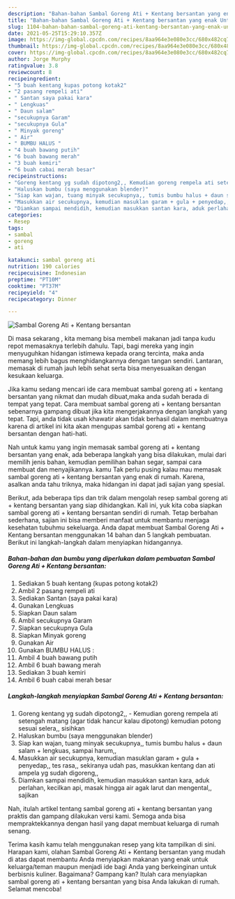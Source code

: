 ```yaml
---
description: "Bahan-bahan Sambal Goreng Ati + Kentang bersantan yang enak Untuk Jualan"
title: "Bahan-bahan Sambal Goreng Ati + Kentang bersantan yang enak Untuk Jualan"
slug: 1104-bahan-bahan-sambal-goreng-ati-kentang-bersantan-yang-enak-untuk-jualan
date: 2021-05-25T15:29:10.357Z
image: https://img-global.cpcdn.com/recipes/8aa964e3e080e3cc/680x482cq70/sambal-goreng-ati-kentang-bersantan-foto-resep-utama.jpg
thumbnail: https://img-global.cpcdn.com/recipes/8aa964e3e080e3cc/680x482cq70/sambal-goreng-ati-kentang-bersantan-foto-resep-utama.jpg
cover: https://img-global.cpcdn.com/recipes/8aa964e3e080e3cc/680x482cq70/sambal-goreng-ati-kentang-bersantan-foto-resep-utama.jpg
author: Jorge Murphy
ratingvalue: 3.8
reviewcount: 8
recipeingredient:
- "5 buah kentang kupas potong kotak2"
- "2 pasang rempeli ati"
- " Santan saya pakai kara"
- " Lengkuas"
- " Daun salam"
- "secukupnya Garam"
- "secukupnya Gula"
- " Minyak goreng"
- " Air"
- " BUMBU HALUS "
- "4 buah bawang putih"
- "6 buah bawang merah"
- "3 buah kemiri"
- "6 buah cabai merah besar"
recipeinstructions:
- "Goreng kentang yg sudah dipotong2,, Kemudian goreng rempela ati setengah matang (agar tidak hancur kalau dipotong) kemudian potong sesuai selera,, sisihkan"
- "Haluskan bumbu (saya menggunakan blender)"
- "Siap kan wajan, tuang minyak secukupnya,, tumis bumbu halus + daun salam + lengkuas, sampai harum,,"
- "Masukkan air secukupnya, kemudian masuklan garam + gula + penyedap,, tes rasa,, sekiranya udah pas, masukkan kentang dan ati ampela yg sudah digoreng,,"
- "Diamkan sampai mendidih, kemudian masukkan santan kara, aduk perlahan, kecilkan api, masak hingga air agak larut dan mengental,, sajikan"
categories:
- Resep
tags:
- sambal
- goreng
- ati

katakunci: sambal goreng ati 
nutrition: 190 calories
recipecuisine: Indonesian
preptime: "PT10M"
cooktime: "PT37M"
recipeyield: "4"
recipecategory: Dinner

---
```



![Sambal Goreng Ati + Kentang bersantan](https://img-global.cpcdn.com/recipes/8aa964e3e080e3cc/680x482cq70/sambal-goreng-ati-kentang-bersantan-foto-resep-utama.jpg)

Di masa  sekarang , kita memang bisa membeli makanan jadi tanpa kudu repot memasaknya terlebih dahulu. Tapi, bagi mereka yang ingin menyuguhkan hidangan istimewa kepada orang tercinta, maka anda memang lebih bagus menghidangkannya dengan tangan sendiri. Lantaran, memasak di rumah jauh lebih sehat serta bisa menyesuaikan dengan kesukaan keluarga.

Jika kamu sedang mencari ide cara membuat sambal goreng ati + kentang bersantan yang nikmat dan mudah dibuat,maka anda sudah berada di tempat yang tepat. Cara membuat sambal goreng ati + kentang bersantan  sebenarnya gampang dibuat jika kita mengerjakannya dengan langkah yang tepat. Tapi, anda tidak usah khawatir akan tidak berhasil dalam membuatnya 
karena di artikel ini kita akan mengupas sambal goreng ati + kentang bersantan dengan hati-hati.  



Nah untuk kamu yang ingin memasak sambal goreng ati + kentang bersantan yang enak, ada beberapa langkah yang bisa dilakukan, mulai dari memilih jenis bahan, kemudian pemilihan bahan segar, sampai cara membuat dan menyajikannya. kamu Tak perlu pusing kalau mau memasak sambal goreng ati + kentang bersantan yang enak di rumah. Karena, asalkan anda  tahu triknya, maka hidangan ini dapat jadi sajian yang spesial.

Berikut, ada beberapa tips dan trik dalam mengolah resep sambal goreng ati + kentang bersantan yang siap dihidangkan. Kali ini, yuk kita coba siapkan sambal goreng ati + kentang bersantan sendiri di rumah. Tetap berbahan sederhana, sajian ini bisa memberi manfaat untuk membantu menjaga kesehatan tubuhmu sekeluarga. Anda dapat membuat Sambal Goreng Ati + Kentang bersantan menggunakan 14 bahan dan 5 langkah pembuatan. Berikut ini langkah-langkah dalam menyiapkan hidangannya.

<!--inarticleads1-->

##### Bahan-bahan dan bumbu yang diperlukan dalam pembuatan Sambal Goreng Ati + Kentang bersantan:

1. Sediakan 5 buah kentang (kupas potong kotak2)
1. Ambil 2 pasang rempeli ati
1. Sediakan  Santan (saya pakai kara)
1. Gunakan  Lengkuas
1. Siapkan  Daun salam
1. Ambil secukupnya Garam
1. Siapkan secukupnya Gula
1. Siapkan  Minyak goreng
1. Gunakan  Air
1. Gunakan  BUMBU HALUS :
1. Ambil 4 buah bawang putih
1. Ambil 6 buah bawang merah
1. Sediakan 3 buah kemiri
1. Ambil 6 buah cabai merah besar




<!--inarticleads2-->

##### Langkah-langkah menyiapkan Sambal Goreng Ati + Kentang bersantan:

1. Goreng kentang yg sudah dipotong2,, - Kemudian goreng rempela ati setengah matang (agar tidak hancur kalau dipotong) kemudian potong sesuai selera,, sisihkan
1. Haluskan bumbu (saya menggunakan blender)
1. Siap kan wajan, tuang minyak secukupnya,, tumis bumbu halus + daun salam + lengkuas, sampai harum,,
1. Masukkan air secukupnya, kemudian masuklan garam + gula + penyedap,, tes rasa,, sekiranya udah pas, masukkan kentang dan ati ampela yg sudah digoreng,,
1. Diamkan sampai mendidih, kemudian masukkan santan kara, aduk perlahan, kecilkan api, masak hingga air agak larut dan mengental,, sajikan




Nah, itulah artikel tentang  sambal goreng ati + kentang bersantan  yang praktis dan gampang dilakukan versi kami. Semoga anda bisa mempraktekkannya dengan hasil yang dapat membuat keluarga di rumah senang. 

Terima kasih kamu telah menggunakan resep yang kita tampilkan di sini. Harapan kami, olahan  Sambal Goreng Ati + Kentang bersantan yang mudah di atas dapat membantu Anda menyiapkan makanan yang enak untuk keluarga/teman maupun menjadi ide bagi Anda yang berkeinginan untuk berbisnis kuliner. Bagaimana? Gampang kan? Itulah cara menyiapkan sambal goreng ati + kentang bersantan yang bisa Anda lakukan di rumah. Selamat mencoba!


